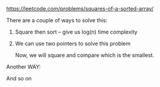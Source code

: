 https://leetcode.com/problems/squares-of-a-sorted-array/

There are a couple of ways to solve this:
1.	Square then sort – give us log(n) time complexity
2.	We can use two pointers to solve this problem

 
 
 

	Now, we will square and compare which is the smallest.
 
 
 
 
 

Another WAY:

  
 
And so on
